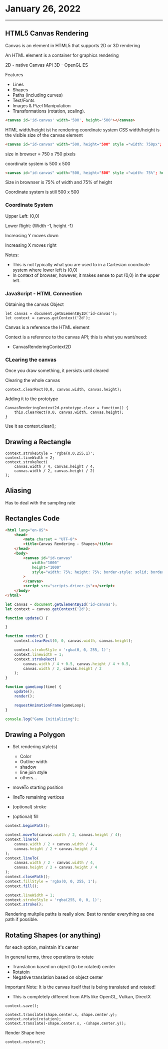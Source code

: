 # January 26, 2022

---

## HTML5 Canvas Rendering

Canvas is an element in HTML5 that supports 2D or 3D rendering

An HTML element is a container for graphics rendering

2D - native Canvas API
3D - OpenGL ES

Features
- Lines
- Shapes
- Paths (including curves)
- Text/Fonts
- Images & Pizel Manipulation
- Transformations (rotation, scaling). 

```HTML
<canvas id='id-canvas' width='500', height='500'></canvas>
```

HTML width/height ist he rendering coordinate system
CSS width/height is the visible size of the canvas element

```HTML
<canvas id="id-canvas" width="500, height="500" style ="width: 750px"; height="750px">
```
size in browser = 750 x 750 pixels
 
 coordinate system is 500 x 500

 ```HTML
<canvas id="id-canvas" width="500, height="500" style ="width: 75%"; height="75%">
```

Size in brownser is 75% of width and 75% of height

Coordinate system is still 500 x 500

### Coordinate System

Upper Left: (0,0)

Lower Right: (Width -1, height -1)

Increasing Y moves down

Increasing X moves right

Notes: 
- This is not typically what you are used to in a Cartesian coordinate system where lower left is (0,0)
- In context of browser, however, it makes sense to put (0,0) in the upper left. 


### JavaScript - HTML Connection

Obtaining the canvas Object

```
let canvas = document.getELementByID('id-canvas');
let context = canvas.getContext('2d');
```

Canvas is a reference the HTML element

Context is a reference to the canvas API; this is what you want/need: 
- CanvasRenderingContext2D

### CLearing the canvas

Once you draw something, it persists until cleared

Clearing the whole canvas

```
context.clearRect(0,0, canvas.width, canvas.height);
```

Adding it to the prototype

```
CanvasRenderingContext2d.prototype.clear = function() {
    this.clearRect(0,0, canvas.width, canvas.height);
}
```

Use it as context.clear();

## Drawing a Rectangle 

```
context.strokeStyle = 'rgba(0,0,255,1)';
context.lineWidth = 2;
context.strokeRect(
    canvas.width / 4, canvas.height / 4,
    canvas.width / 2, canvas.height / 2)
);
```

## Aliasing

Has to deal with the sampling rate

## Rectangles Code

```html
<html lang="en-US">
    <head>
        <meta charset = "UTF-8">
        <title>Canvas Rendering - Shapes</title>
    </head>
    <body>
        <canvas id="id-canvas"
            width="1000"
            height="1000"
            style="width: 75%; height: 75%; border-style: solid; border-width: 1px;"
        >
        </canvas>
        <script src="scripts.driver.js"></script>
    </body>
</html>
```

```javascript
let canvas = document.getElementById('id-canvas');
let context = canvas.getContext('2d');

function update() {

}

function render() {
    context.clearRect(0, 0, canvas.width, canvas.height);

    context.strokeStyle = 'rgba(0, 0, 255, 1)';
    context.linewidth = 1;
    context.strokeRect(
        canvas.width / 4 + 0.5, canvas.height / 4 + 0.5,
        canvas.width / 2, canvas.height / 2
    );
}

function gameLoop(time) {
    update();
    render();

    requestAnimationFrame(gameLoop);
}

console.log("Game Initializing");

```

## Drawing a Polygon

* Set rendering style(s)
  * Color
  * Outline width
  * shadow
  * line join style
  * others...

* moveTo starting position
* lineTo remaining vertices
* (optional) stroke
* (optional) fill

```javascript
context.beginPath();

context.moveTo(canvas.width / 2, canvas.height / 4);
context.lineTo(
    canvas.width / 2 + canvas.width / 4,
    canvas.height / 2 + canvas.height / 4
);
context.lineTo(
    canvas.width / 2 - canvas.width / 4,
    canvas.height / 2 + canvas.height / 4
);
context.closePath();
context.fillStyle = 'rgba(0, 0, 255, 1');
context.fill();

context.lineWidth = 1;
context.strokeStyle = 'rgba(255, 0, 0, 1)';
context.stroke();
```

Rendering multpile paths is really slow. Best to render everything as one path if possible. 

## Rotating Shapes (or anything)

for each option, maintain it's center

In general terms, three operations to rotate
* Translation based on object (to be rotated) center
* Rotatoin
* Negative translation based on object center

Important Note: It is the canvas itself that is being translated and rotated!
* This is completely different from APIs like OpenGL, Vulkan, DirectX

```
context.save();

context.translate(shape.center.x, shape.center.y);
context.rotate(rotation);
context.translate(-shape.center.x, -(shape.center.y));
```

Render Shape here

```
context.restore();
```